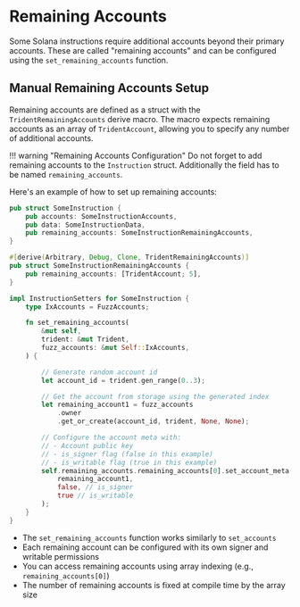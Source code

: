 # Remaining Accounts

Some Solana instructions require additional accounts beyond their primary accounts. These are called "remaining accounts" and can be configured using the `set_remaining_accounts` function.

## Manual Remaining Accounts Setup

Remaining accounts are defined as a struct with the `TridentRemainingAccounts` derive macro. The macro expects remaining accounts as an array of `TridentAccount`, allowing you to specify any number of additional accounts.

!!! warning "Remaining Accounts Configuration"
    Do not forget to add remaining accounts to the `Instruction` struct. Additionally the field has to be named `remaining_accounts`.

Here's an example of how to set up remaining accounts:

```rust
pub struct SomeInstruction {
    pub accounts: SomeInstructionAccounts,
    pub data: SomeInstructionData,
    pub remaining_accounts: SomeInstructionRemainingAccounts,
}

#[derive(Arbitrary, Debug, Clone, TridentRemainingAccounts)]
pub struct SomeInstructionRemainingAccounts {
    pub remaining_accounts: [TridentAccount; 5],
}

impl InstructionSetters for SomeInstruction {
    type IxAccounts = FuzzAccounts;

    fn set_remaining_accounts(
        &mut self,
        trident: &mut Trident,
        fuzz_accounts: &mut Self::IxAccounts,
    ) {

        // Generate random account id
        let account_id = trident.gen_range(0..3);

        // Get the account from storage using the generated index
        let remaining_account1 = fuzz_accounts
            .owner
            .get_or_create(account_id, trident, None, None);

        // Configure the account meta with:
        // - Account public key
        // - is_signer flag (false in this example)
        // - is_writable flag (true in this example)
        self.remaining_accounts.remaining_accounts[0].set_account_meta(
            remaining_account1,
            false, // is_signer
            true // is_writable
        );
    }
}
```


- The `set_remaining_accounts` function works similarly to `set_accounts`
- Each remaining account can be configured with its own signer and writable permissions
- You can access remaining accounts using array indexing (e.g., `remaining_accounts[0]`)
- The number of remaining accounts is fixed at compile time by the array size
